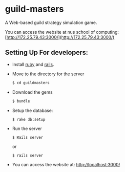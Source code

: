 # guild-masters
A Web-based guild strategy simulation game.

You can access the website at nus school of computing: [http://172.25.79.43:3000/](http://172.25.79.43:3000/)


## Setting Up For developers:
* Install [ruby](https://www.ruby-lang.org/en/downloads/) and [rails](http://rubyonrails.org/download/).		
 		 
* Move to the directory for the server		
    ```bash		
    $ cd guildmasters		
    ```		
    		
* Download the gems		
    ```bash		
    $ bundle		
    ```		
		
* Setup the database:	
    ```bash		
    $ rake db:setup		
    ```		
		
* Run the server		
    ```		
    $ Rails server		
    ```		
    or 		
    ```		
    $ rails server		
    ```		
* You can access the website at: [http://localhost:3000/](http://localhost:3000/)
